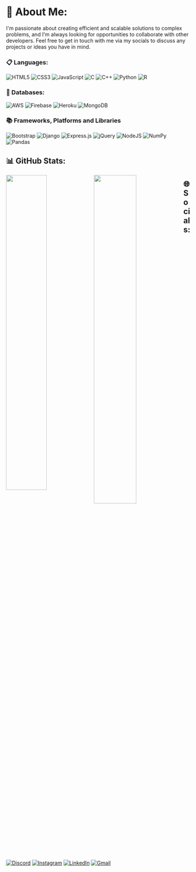 # 💫 About Me:
I'm passionate about creating efficient and scalable solutions to complex problems, and I'm always looking for opportunities to collaborate with other developers. Feel free to get in touch with me via my socials to discuss any projects or ideas you have in mind.

### 📋 Languages:
![HTML5](https://img.shields.io/badge/html5-%23E34F26.svg?style=for-the-badge&logo=html5&logoColor=white)
![CSS3](https://img.shields.io/badge/css3-%231572B6.svg?style=for-the-badge&logo=css3&logoColor=white)
![JavaScript](https://img.shields.io/badge/javascript-%23323330.svg?style=for-the-badge&logo=javascript&logoColor=%23F7DF1E)
![C](https://img.shields.io/badge/c-%2300599C.svg?style=for-the-badge&logo=c&logoColor=white)
![C++](https://img.shields.io/badge/c++-%2300599C.svg?style=for-the-badge&logo=c%2B%2B&logoColor=white)
![Python](https://img.shields.io/badge/python-3670A0?style=for-the-badge&logo=python&logoColor=ffdd54)
![R](https://img.shields.io/badge/r-%23276DC3.svg?style=for-the-badge&logo=r&logoColor=white)

### 💾 Databases:
![AWS](https://img.shields.io/badge/AWS-%23FF9900.svg?style=for-the-badge&logo=amazon-aws&logoColor=white)
![Firebase](https://img.shields.io/badge/firebase-%23039BE5.svg?style=for-the-badge&logo=firebase)
![Heroku](https://img.shields.io/badge/heroku-%23430098.svg?style=for-the-badge&logo=heroku&logoColor=white)
![MongoDB](https://img.shields.io/badge/MongoDB-%234ea94b.svg?style=for-the-badge&logo=mongodb&logoColor=white)

### 📚 Frameworks, Platforms and Libraries
![Bootstrap](https://img.shields.io/badge/bootstrap-%23563D7C.svg?style=for-the-badge&logo=bootstrap&logoColor=white)
![Django](https://img.shields.io/badge/django-%23092E20.svg?style=for-the-badge&logo=django&logoColor=white)
![Express.js](https://img.shields.io/badge/express.js-%23404d59.svg?style=for-the-badge&logo=express&logoColor=%2361DAFB)
![jQuery](https://img.shields.io/badge/jquery-%230769AD.svg?style=for-the-badge&logo=jquery&logoColor=white)
![NodeJS](https://img.shields.io/badge/node.js-6DA55F?style=for-the-badge&logo=node.js&logoColor=white)
![NumPy](https://img.shields.io/badge/numpy-%23013243.svg?style=for-the-badge&logo=numpy&logoColor=white)
![Pandas](https://img.shields.io/badge/pandas-%23150458.svg?style=for-the-badge&logo=pandas&logoColor=white)

## 📊 GitHub Stats:
<img align="left" width="47%" src="https://github-readme-stats.vercel.app/api?username=papavig&theme=dark&show_icons=true&bg_color=0D1117&hide_border=true" />

<img align="left" width="48%" src="https://github-readme-stats.vercel.app/api/top-langs/?username=papavig&theme=dark&layout=compact&bg_color=0D1117&hide_border=true" />

## 🌐 Socials:
[![Discord](https://img.shields.io/badge/Discord-%235865F2.svg?style=for-the-badge&logo=discord&logoColor=white)](https://discord.gg/PZWEAnC26Y)
[![Instagram](https://img.shields.io/badge/Instagram-%23E4405F.svg?style=for-the-badge&logo=Instagram&logoColor=white)](https://instagram.com/beingvig)
[![LinkedIn](https://img.shields.io/badge/linkedin-%230077B5.svg?style=for-the-badge&logo=linkedin&logoColor=white)](https://linkedin.com/in/papavig)
<a class="btn" href="mailto:beingvig@gmail.com">![Gmail](https://img.shields.io/badge/Gmail-D14836?style=for-the-badge&logo=gmail&logoColor=white)</a>
